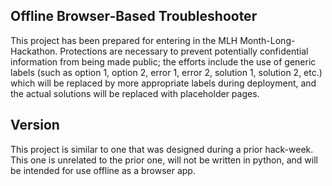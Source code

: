 ## Offline Browser-Based Troubleshooter
This project has been prepared for entering in the MLH Month-Long-Hackathon.
Protections are necessary to prevent potentially confidential information from being made public; the efforts include the use of generic labels (such as option 1, option 2, error 1, error 2, solution 1, solution 2, etc.) which will be replaced by more appropriate labels during deployment, and the actual solutions will be replaced with placeholder pages.

## Version
This project is similar to one that was designed during a prior hack-week. This one is unrelated to the prior one, will not be written in python, and will be intended for use offline as a browser app.
